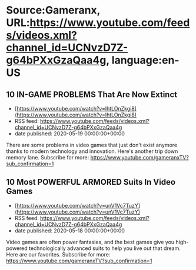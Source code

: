 # Source:Gameranx, URL:https://www.youtube.com/feeds/videos.xml?channel_id=UCNvzD7Z-g64bPXxGzaQaa4g, language:en-US

## 10 IN-GAME PROBLEMS That Are Now Extinct
 - [https://www.youtube.com/watch?v=IhtLOnZkgi8](https://www.youtube.com/watch?v=IhtLOnZkgi8)
 - RSS feed: https://www.youtube.com/feeds/videos.xml?channel_id=UCNvzD7Z-g64bPXxGzaQaa4g
 - date published: 2020-05-19 00:00:00+00:00

There are some problems in video games that just don't exist anymore thanks to modern technology and innovation. Here's another trip down memory lane.
Subscribe for more: https://www.youtube.com/gameranxTV?sub_confirmation=1

## 10 Most POWERFUL ARMORED Suits In Video Games
 - [https://www.youtube.com/watch?v=unV1Vc7TuzY](https://www.youtube.com/watch?v=unV1Vc7TuzY)
 - RSS feed: https://www.youtube.com/feeds/videos.xml?channel_id=UCNvzD7Z-g64bPXxGzaQaa4g
 - date published: 2020-05-18 00:00:00+00:00

Video games are often power fantasies, and the best games give you high-powered technologically advanced suits to help you live out that dream. Here are our favorites.
Subscribe for more: https://www.youtube.com/gameranxTV?sub_confirmation=1

